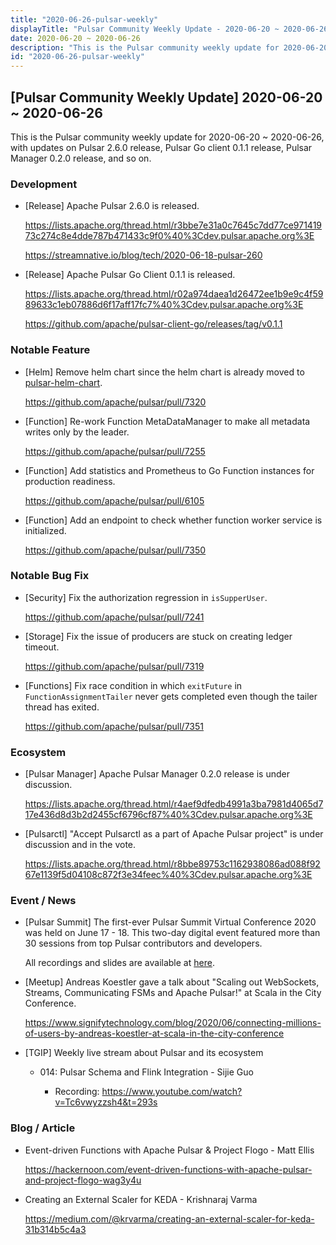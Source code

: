 ```yaml
---
title: "2020-06-26-pulsar-weekly"
displayTitle: "Pulsar Community Weekly Update - 2020-06-20 ~ 2020-06-26"
date: 2020-06-20 ~ 2020-06-26
description: "This is the Pulsar community weekly update for 2020-06-20 ~ 2020-06-26, with updates on Pulsar 2.6.0 release, Pulsar Go client 0.1.1 release, Pulsar Manager 0.2.0 release, and so on."
id: "2020-06-26-pulsar-weekly"
---
```


## [Pulsar Community Weekly Update] 2020-06-20 ~ 2020-06-26

This is the Pulsar community weekly update for 2020-06-20 ~ 2020-06-26, with updates on Pulsar 2.6.0 release, Pulsar Go client 0.1.1 release, Pulsar Manager 0.2.0 release, and so on.

### Development

- [Release] Apache Pulsar 2.6.0 is released.
  
    https://lists.apache.org/thread.html/r3bbe7e31a0c7645c7dd77ce97141973c274c8e4dde787b471433c9f0%40%3Cdev.pulsar.apache.org%3E
    
    https://streamnative.io/blog/tech/2020-06-18-pulsar-260

- [Release] Apache Pulsar Go Client 0.1.1 is released.

    https://lists.apache.org/thread.html/r02a974daea1d26472ee1b9e9c4f5989633c1eb07886d6f17aff17fc7%40%3Cdev.pulsar.apache.org%3E

    https://github.com/apache/pulsar-client-go/releases/tag/v0.1.1

### Notable Feature

- [Helm] Remove helm chart since the helm chart is already moved to [pulsar-helm-chart](https://github.com/apache/pulsar-helm-chart).
  
    https://github.com/apache/pulsar/pull/7320

- [Function] Re-work Function MetaDataManager to make all metadata writes only by the leader.

    https://github.com/apache/pulsar/pull/7255

- [Function] Add statistics and Prometheus to Go Function instances for production readiness.

    https://github.com/apache/pulsar/pull/6105

- [Function] Add an endpoint to check whether function worker service is initialized.
  
    https://github.com/apache/pulsar/pull/7350

### Notable Bug Fix

- [Security] Fix the authorization regression in `isSupperUser`.

    https://github.com/apache/pulsar/pull/7241

- [Storage] Fix the issue of producers are stuck on creating ledger timeout.

    https://github.com/apache/pulsar/pull/7319

- [Functions] Fix race condition in which `exitFuture` in `FunctionAssignmentTailer` never gets completed even though the tailer thread has exited.
   
    https://github.com/apache/pulsar/pull/7351

### Ecosystem

- [Pulsar Manager] Apache Pulsar Manager 0.2.0 release is under discussion.
  
    https://lists.apache.org/thread.html/r4aef9dfedb4991a3ba7981d4065d717e436d8d3b2d2455cf6796cf87%40%3Cdev.pulsar.apache.org%3E

- [Pulsarctl] "Accept Pulsarctl as a part of Apache Pulsar project" is under discussion and in the vote. 

    https://lists.apache.org/thread.html/r8bbe89753c1162938086ad088f9267e1139f5d04108c872f3e34feec%40%3Cdev.pulsar.apache.org%3E

### Event / News

- [Pulsar Summit] The first-ever Pulsar Summit Virtual Conference 2020 was held on June 17 - 18. This two-day digital event featured more than 30 sessions from top Pulsar contributors and developers.

    All recordings and slides are available at [here](https://streamnative.io/resource#pulsar-summit). 
    
- [Meetup] Andreas Koestler gave a talk about "Scaling out WebSockets, Streams, Communicating FSMs and Apache Pulsar!" at Scala in the City Conference.

    https://www.signifytechnology.com/blog/2020/06/connecting-millions-of-users-by-andreas-koestler-at-scala-in-the-city-conference
    
- [TGIP] Weekly live stream about Pulsar and its ecosystem

    - 014: Pulsar Schema and Flink Integration - Sijie Guo

        - Recording: https://www.youtube.com/watch?v=Tc6vwyzzsh4&t=293s

### Blog / Article
        
- Event-driven Functions with Apache Pulsar & Project Flogo - Matt Ellis

    https://hackernoon.com/event-driven-functions-with-apache-pulsar-and-project-flogo-wag3y4u

- Creating an External Scaler for KEDA - Krishnaraj Varma

    https://medium.com/@krvarma/creating-an-external-scaler-for-keda-31b314b5c4a3
    